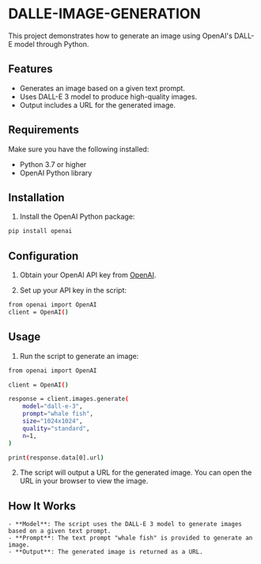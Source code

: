 # DALLE-IMAGE-GENERATION
This project demonstrates how to generate an image using OpenAI's DALL-E model through Python.
## **Features**

- Generates an image based on a given text prompt.
- Uses DALL-E 3 model to produce high-quality images.
- Output includes a URL for the generated image.

## **Requirements**
Make sure you have the following installed:

- Python 3.7 or higher
- OpenAI Python library
## **Installation**
1. Install the OpenAI Python package:
```sh
pip install openai
```
## **Configuration**


1. Obtain your OpenAI API key from [OpenAI](https://openai.com).

2. Set up your API key in the script:
```sh
from openai import OpenAI
client = OpenAI()
```
## **Usage**
1. Run the script to generate an image:
```sh
from openai import OpenAI

client = OpenAI()

response = client.images.generate(
    model="dall-e-3",
    prompt="whale fish",
    size="1024x1024",
    quality="standard",
    n=1,
)

print(response.data[0].url)
```
2. The script will output a URL for the generated image. You can open the URL in your browser to view the image.
## **How It Works**

    - **Model**: The script uses the DALL-E 3 model to generate images based on a given text prompt.
    - **Prompt**: The text prompt "whale fish" is provided to generate an image.
    - **Output**: The generated image is returned as a URL.

